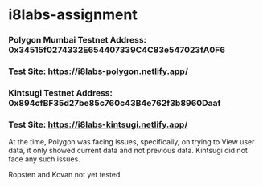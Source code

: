 # i8labs-assignment

### Polygon Mumbai Testnet Address: 0x34515f0274332E654407339C4C83e547023fA0F6
### Test Site: https://i8labs-polygon.netlify.app/

### Kintsugi Testnet Address: 0x894cfBF35d27be85c760c43B4e762f3b8960Daaf
### Test Site: https://i8labs-kintsugi.netlify.app/

At the time, Polygon was facing issues, specifically, on trying to View user data, it only showed current data and not previous data.
Kintsugi did not face any such issues.

Ropsten and Kovan not yet tested.
